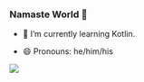 ### Namaste World 🙏

<!-- - 🔭 I’m currently working on ... -->
- 🌱 I’m currently learning Kotlin.
<!-- - 👯 I’m looking to collaborate on ... -->
<!-- - 🤔 I’m looking for help with ... -->
<!-- - 💬 Ask me about ... -->
<!-- - 📫 How to reach me: Search for tech_nerd_69 (Twitter) -->
- 😄 Pronouns: he/him/his
<!-- - ⚡ Fun fact: ... -->

<img src = "https://github-readme-stats.vercel.app/api?username=chandMessi10&&show_icons=true&title_color=6e9a44&icon_color=bad072&text_color=d5e2ed&bg_color=023026&&count_private=true">

<!-- <img src = "https://github-readme-stats.vercel.app/api/top-langs/?username=chandMessi10&show_icons=true&theme=radical&custom_title=Languages&"> -->
